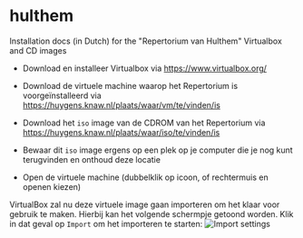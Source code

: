 # hulthem
Installation docs (in Dutch) for the "Repertorium van Hulthem" Virtualbox and CD images

* Download en installeer Virtualbox via https://www.virtualbox.org/

* Download de virtuele machine waarop het Repertorium is voorgeïnstalleerd via https://huygens.knaw.nl/plaats/waar/vm/te/vinden/is

* Download het `iso` image van de CDROM van het Repertorium via https://huygens.knaw.nl/plaats/waar/iso/te/vinden/is

* Bewaar dit `iso` image ergens op een plek op je computer die je nog kunt terugvinden en onthoud deze locatie

* Open de virtuele machine (dubbelklik op icoon, of rechtermuis en openen kiezen)

VirtualBox zal nu deze virtuele image gaan importeren om het klaar voor gebruik te maken. Hierbij kan het volgende schermpje getoond worden. Klik in dat geval op `Import` om het importeren te starten:
![Import settings](https://user-images.githubusercontent.com/2081891/28613496-cbf6b1ac-71f2-11e7-9baa-bd72d4297652.png)
